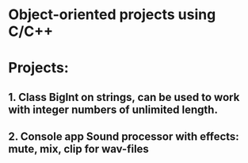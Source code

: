 # Object-oriented projects using C/C++
# Projects:
## 1. Class BigInt on strings, can be used to work with integer numbers of unlimited length.
## 2. Console app Sound processor with effects: mute, mix, clip for wav-files
